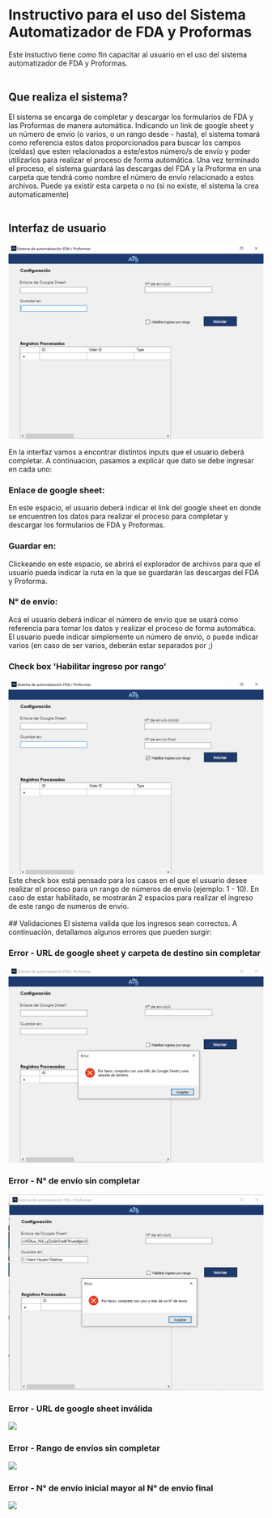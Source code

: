 # Instructivo para el uso del Sistema Automatizador de FDA y Proformas
Este instuctivo tiene como fin capacitar al usuario en el uso del sistema automatizador de FDA y Proformas.
<br> 
<br> 
## Que realiza el sistema?
El sistema se encarga de completar y descargar los formularios de FDA y las Proformas de manera automática. Indicando un link de google sheet y un número de envío (o varios, o un rango desde - hasta), el sistema tomará como referencia estos datos proporcionados para buscar los campos (celdas) que esten relacionados a este/estos número/s de envío y poder utilizarlos para realizar el proceso de forma automática. 
Una vez terminado el proceso, el sistema guardará las descargas del FDA y la Proforma en una carpeta que tendrá como nombre el número de envío relacionado a estos archivos. Puede ya existir esta carpeta o no (si no existe, el sistema la crea automaticamente)
<br> 
<br> 
## Interfaz de usuario
<img src="Interfaz.png"/>

En la interfaz vamos a encontrar distintos inputs que el usuario deberá completar. A continuacion, pasamos a explicar que dato se debe ingresar en cada uno:

### Enlace de google sheet:
En este espacio, el usuario deberá indicar el link del google sheet en donde se encuentren los datos para realizar el proceso para completar y descargar los formularios de FDA y Proformas.

### Guardar en:
Clickeando en este espacio, se abrirá el explorador de archivos para que el usuario pueda indicar la ruta en la que se guardarán las descargas del FDA y Proforma.

### N° de envío:
Acá el usuario deberá indicar el número de envío que se usará como referencia para tomar los datos y realizar el proceso de forma automática. El usuario puede indicar simplemente un número de envío, o puede indicar varios (en caso de ser varios, deberán estar separados por ;)

### Check box 'Habilitar ingreso por rango'
<img src="Intefraz - rango.png"/>
Este check box está pensado para los casos en el que el usuario desee realizar el proceso para un rango de números de envío (ejemplo: 1 - 10). En caso de estar habilitado, se mostrarán 2 espacios para realizar el ingreso de este rango de numeros de envío.
<br> 
<br> 
## Validaciones
El sistema valida que los ingresos sean correctos. A continuación, detallamos algunos errores que pueden surgir:

### Error - URL de google sheet y carpeta de destino sin completar
<img src="Error - URL y carpeta de destino.png"/>

### Error - N° de envío sin completar
<img src="Error - N° de envío.png"/>

### Error - URL de google sheet inválida
<img src="Error - URL inválida.png"/>

### Error - Rango de envíos sin completar
<img src="Error - Rango de envíos.png"/>

### Error - N° de envío inicial mayor al N° de envío final
<img src="Error - Rango de envío final menor que el inicial.png"/>
